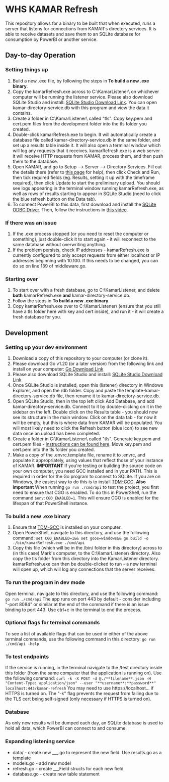 # WHS KAMAR Refresh
This repository allows for a binary to be built that when executed, runs a server that listens for connections from KAMAR's directory services. It is able to receive datasets and save them to an SQLite database for consumption by PowerBI or another service.

## Day-to-day Operation
### Setting things up
1. Build a new .exe file, by following the steps in **To build a new .exe binary**.
2. Copy the kamarRefresh.exe across to C:\\KamarListener\ on whichever computer will be running the listener service. Please also download SQLite Studio and install:
[SQLite Studio Download Link](https://sqlitestudio.pl/). You can open kamar-directory-service.db with this program and view the data it contains.
3. Create a folder in C:\\KamarListener\ called "tls". Copy key.pem and cert.pem files from the development folder into the tls folder you created.
4. Double-click kamarRefresh.exe to begin. It will automatically create a database file called kamar-directory-service.db in the same folder, and set up a results table inside it. It will also open a terminal window which will log any requests that it receives. kamarRefresh.exe is a web server - it will receive HTTP requests from KAMAR, process them, and then push them to the database.
5. Open KAMAR, and go to Setup --> Server --> Directory Services. Fill out the details there (refer to [this page](https://directoryservices.kamar.nz/?listening-service) for help), then click Check and Run, then tick required fields (eg. Results, setting it up with the timeframe required), then click Update to start the preliminary upload. You should see logs appearing in the terminal window running kamarRefresh.exe, as well as rows of results starting to appear in SQLite Studio (need to click the blue refresh button on the Data tab).
6. To connect PowerBI to this data, first download and install the [SQLite ODBC Driver](http://ch-werner.de/sqliteodbc/). Then, follow the instructions in [this video](https://www.youtube.com/watch?v=n5ELoULhQIo).

### If there was an issue
1. If the .exe process stopped (or you need to reset the computer or something), just double-click it to start again - it will reconnect to the same database without overwriting anything.
2. If the problem persists, check IP addresses - kamarRefresh.exe is currently configured to only accept requests from either localhost or IP addresses beginning with 10.100. If this needs to be changed, you can do so on line 139 of middleware.go.

### Starting over
1. To start over with a fresh database, go to C:\\KamarListener\, and delete **both** kamarRefresh.exe **and** kamar-directory-service.db.
2. Follow the steps in **To build a new .exe binary**.
3. Copy kamarRefresh.exe over to C:\\KamarListener\ (ensure that you still have a tls folder here with key and cert inside), and run it - it will create a fresh database for you.

## Development
### Setting up your dev environment
1. Download a copy of this repository to your computer (or clone it).
2. Please download Go v1.20 (or a later version) from the following link and install on your computer:
[Go Download Link](https://go.dev/dl/go1.20.14.windows-amd64.msi)
3. Please also download SQLite Studio and install:
[SQLite Studio Download Link](https://sqlitestudio.pl/)
4. Once SQLite Studio is installed, open this (listener) directory in Windows Explorer, and open the /db folder. Copy and paste the template-kamar-directory-service.db file, then rename it to kamar-directory-service.db.
5. Open SQLite Studio, then in the top left click Add Database, and add kamar-directory-service.db. Connect to it by double-clicking on it in the sidebar on the left. Double click on the Results table - you should now see its structure in the main window. Click on the data tab - for now it will be empty, but this is where data from KAMAR will be populated. You will most likely need to click the Refresh button (blue icon) to see new data once an upload has been completed.
6. Create a folder in C:\\KamarListener\ called "tls". Generate key.pem and cert.pem files - [instructions can be found here](https://medium.com/@yakuphanbilgic3/create-self-signed-certificates-and-keys-with-openssl-4064f9165ea3). Move key.pem and cert.pem into the tls folder you created.
7. Make a copy of the .envrc.template file, rename it to .envrc, and populate it appropriately, using values that reflect those of your instance of KAMAR.
**IMPORTANT**
If you're testing or building the source code on your own computer, you need GCC installed and in your PATH. This is required in order for the Go program to connect to SQLite. If you are on Windows, the easiest way to do this is to install [TDM-GCC](https://jmeubank.github.io/tdm-gcc/articles/2021-05/10.3.0-release).
**Also important**
When running `go run ./cmd/api` to test the project, you first need to ensure that CGO is enabled. To do this in PowerShell, run the command `$env:CGO_ENABLED=1`. This will ensure CGO is enabled for the lifespan of that PowerShell instance.

### To build a new .exe binary
1. Ensure that [TDM-GCC](https://jmeubank.github.io/tdm-gcc/articles/2021-05/10.3.0-release) is installed on your computer.
2. Open PowerShell, navigate to this directory, and use the following command:
`set CGO_ENABLED=1&& set goos=windows&& go build -o ./bin/kamarRefresh.exe ./cmd/api`
3. Copy this file (which will be in the /bin/ folder in this directory) across to (in this case) Mark's computer, to the C:\\KamarListener\ directory. Also copy the tls folder from this directory into the KamarListener directory. kamarRefresh.exe can then be double-clicked to run - a new terminal will open up, which will log any connections that the server receives.

### To run the program in dev mode
Open terminal, navigate to this directory, and use the following command:
`go run ./cmd/api`
The app runs on port 443 by default - consider including "-port 8084" or similar at the end of the command if there is an issue binding to port 443.
Use ctrl+c in the terminal to end the process.

### Optional flags for terminal commands
To see a list of available flags that can be used in either of the above terminal commands, use the following command in this directory:
`go run ./cmd/api -help`

### To test endpoints
If the service is running,  in the terminal navigate to the /test directory inside this folder (from the same computer that the application is running on). Use the following command:
`curl -k -X POST -d @./**filename**.json -H "Content-Type: application/json" --user "**username**:**password**" localhost:443/kamar-refresh`
You may need to use https://localhost... if HTTPS is turned on. The "-k" flag prevents the request from failing due to the TLS cert being self-signed (only necessary if HTTPS is turned on).

### Database
As only new results will be dumped each day, an SQLite database is used to hold all data, which PowerBI can connect to and consume.
<!-- 
### Testing - 10-4-24
- Had to use desktop IP address rather than localhost as address, and had to remember URL tag, eg. 192.168.1.84/kamar-refresh
- When trying Check and Enable, server displayed the error "failed at authCredentials", and also logged "received and processed check request". KAMAR displayed the error "ERROR: No service name returned"
- When trying Check and Enable with incorrect credentials (username:pa55word), server logged "failed at authCredentials" again, but this time didn't display "received and processed...". KAMAR displayed "ERROR: HTTP/1.1 403 Forbidden"
- Got past "failed at authCredentials" by adding a couple more fields to the SMSDirectoryData field of the response. Now, KAMAR showing this error: "ERROR: Invalid Server - invalid/missing support info URL. Please contact the supplier to update."
- KAMAR check now working - cause of areas was missing fields in the server response to KAMAR's check request. Final thing to add was a privacy statement that was more than just "none".

### Testing - 11-4-24
- TODO: Change port, as 443 might be too open by default, and is used for fmtp (required?) -->

### Expanding listening service
- data/ - create new ___.go to represent the new field. Use results.go as a template
- models.go - add new model
- refresh.go - create ___Field structs for each new field
- database.go - create new table statement